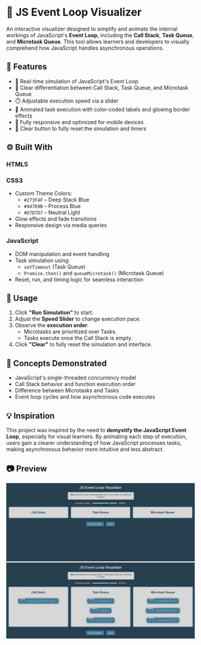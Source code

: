 # 🔁 JS Event Loop Visualizer

An interactive visualizer designed to simplify and animate the internal workings of JavaScript's **Event Loop**, including the **Call Stack**, **Task Queue**, and **Microtask Queue**. This tool allows learners and developers to visually comprehend how JavaScript handles asynchronous operations.



## 📌 Features

- 🎯 Real-time simulation of JavaScript's Event Loop
- 🧠 Clear differentiation between Call Stack, Task Queue, and Microtask Queue
- ⏱️ Adjustable execution speed via a slider
- 🌈 Animated task execution with color-coded labels and glowing border effects
- 📱 Fully responsive and optimized for mobile devices
- 🧼 Clear button to fully reset the simulation and timers


## ⚙️ Built With

### HTML5

### CSS3
- Custom Theme Colors:
  - `#273F4F` – Deep Stack Blue
  - `#447D9B` – Process Blue
  - `#D7D7D7` – Neutral Light
- Glow effects and fade transitions
- Responsive design via media queries

### JavaScript
- DOM manipulation and event handling
- Task simulation using:
  - `setTimeout` (Task Queue)
  - `Promise.then()` and `queueMicrotask()` (Microtask Queue)
- Reset, run, and timing logic for seamless interaction



## 📝 Usage

1. Click **"Run Simulation"** to start.
2. Adjust the **Speed Slider** to change execution pace.
3. Observe the **execution order**:
   - Microtasks are prioritized over Tasks.
   - Tasks execute once the Call Stack is empty.
4. Click **"Clear"** to fully reset the simulation and interface.



## 📄 Concepts Demonstrated

- JavaScript's single-threaded concurrency model
- Call Stack behavior and function execution order
- Difference between Microtasks and Tasks
- Event loop cycles and how asynchronous code executes



## 💡 Inspiration

This project was inspired by the need to **demystify the JavaScript Event Loop**, especially for visual learners. By animating each step of execution, users gain a clearer understanding of how JavaScript processes tasks, making asynchronous behavior more intuitive and less abstract.



## 📷 Preview

![Event Loop Preview](https://github.com/Varsini10/Event-Loop-Visualizer/blob/main/Website%20image%201.png) 
![Event Loop Preview](https://github.com/Varsini10/Event-Loop-Visualizer/blob/main/Website%20image%202.png) 




